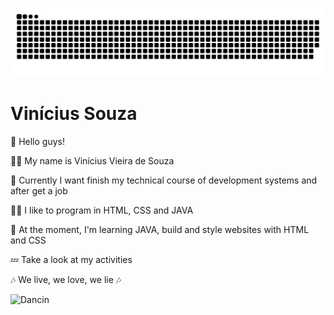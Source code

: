 ![Snake animation](https://github.com/vinisouza01/vinisouza01/blob/output/github-contribution-grid-snake.svg)

# Vinícius Souza

<p>👋 Hello guys!</p>
<p>🙋‍♂️ My name is Vinícius Vieira de Souza</p>
<p>👀 Currently I want finish my technical course of development systems and after get a job</p>
<p>👨‍💻 I like to program in HTML, CSS and JAVA</p>
<p>📖 At the moment, I'm learning JAVA, build and style websites with HTML and CSS</p>
<p>💤 Take a look at my activities</p>
<p>🎶 We live, we love, we lie 🎶</p>

<img src="https://thumbs.gfycat.com/EducatedSlimDinosaur-size_restricted.gif" alt="Dancin">
